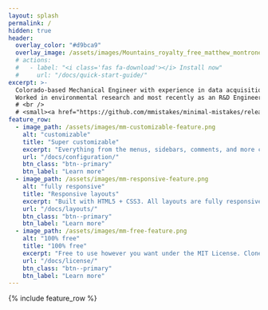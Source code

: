 ```yaml
---
layout: splash
permalink: /
hidden: true
header:
  overlay_color: "#d9bca9"
  overlay_image: /assets/images/Mountains_royalty_free_matthew_montrone.jpg
  # actions:
  #   - label: "<i class='fas fa-download'></i> Install now"
  #     url: "/docs/quick-start-guide/"
excerpt: >-
  Colorado-based Mechanical Engineer with experience in data acquisition,  analysis, and presentation. Project management experience implementing USAID grants in the Peace Corps.\n
  Worked in environmental research and most recently as an R&D Engineer advancing the development of a new v-twin aviation engine.  
  # <br />
  # <small><a href="https://github.com/mmistakes/minimal-mistakes/releases/tag/4.24.0">Latest release v4.24.0</a></small>
feature_row:
  - image_path: /assets/images/mm-customizable-feature.png
    alt: "customizable"
    title: "Super customizable"
    excerpt: "Everything from the menus, sidebars, comments, and more can be configured or set with YAML Front Matter."
    url: "/docs/configuration/"
    btn_class: "btn--primary"
    btn_label: "Learn more"
  - image_path: /assets/images/mm-responsive-feature.png
    alt: "fully responsive"
    title: "Responsive layouts"
    excerpt: "Built with HTML5 + CSS3. All layouts are fully responsive with helpers to augment your content."
    url: "/docs/layouts/"
    btn_class: "btn--primary"
    btn_label: "Learn more"
  - image_path: /assets/images/mm-free-feature.png
    alt: "100% free"
    title: "100% free"
    excerpt: "Free to use however you want under the MIT License. Clone it, fork it, customize it... whatever!"
    url: "/docs/license/"
    btn_class: "btn--primary"
    btn_label: "Learn more"      
---
```


{% include feature_row %}
